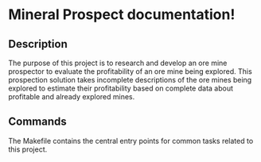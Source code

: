 # Mineral Prospect documentation!

## Description

The purpose of this project is to research and develop an ore mine prospector to evaluate the profitability of an ore mine being explored. This prospection solution takes incomplete descriptions of the ore mines being explored to estimate their profitability based on complete data about profitable and already explored mines.

## Commands

The Makefile contains the central entry points for common tasks related to this project.

